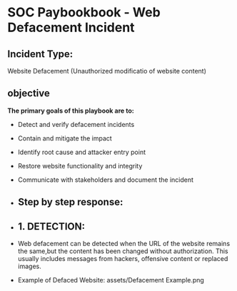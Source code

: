 # SOC Paybookbook - Web Defacement Incident

## Incident Type:
Website Defacement (Unauthorized modificatio of website content)

## objective
**The primary goals of this playbook are to:**
- Detect and verify defacement incidents
- Contain and mitigate the impact
- Identify root cause and attacker entry point
- Restore website functionality and integrity
- Communicate with stakeholders and document the incident

- ## Step by step response:

- ## 1. DETECTION:
- Web defacement can be detected when the URL of the website remains the same,but the content has been changed without authorization. This usually includes messages from hackers, offensive content or replaced images.

- Example of Defaced Website: assets/Defacement Example.png

